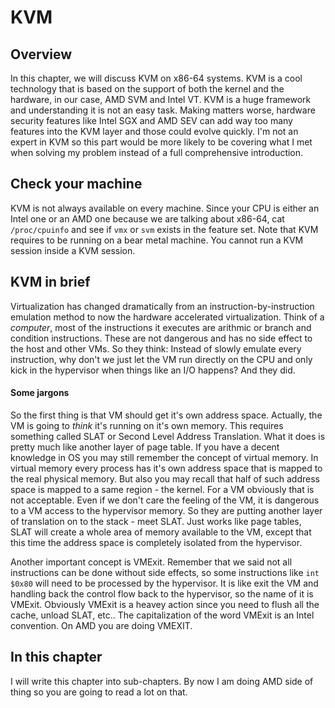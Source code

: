 # KVM

## Overview

In this chapter, we will discuss KVM on x86-64 systems. KVM is a cool technology that is based on the support of both the kernel and the hardware, in our case, AMD SVM and Intel VT. KVM is a huge framework and understanding it is not an easy task. Making matters worse, hardware security features like Intel SGX and AMD SEV can add way too many features into the KVM layer and those could evolve quickly. I'm not an expert in KVM so this part would be more likely to be covering what I met when solving my problem instead of a full comprehensive introduction.

## Check your machine

KVM is not always available on every machine. Since your CPU is either an Intel one or an AMD one because we are talking about x86-64, cat `/proc/cpuinfo` and see if `vmx` or `svm` exists in the feature set. Note that KVM requires to be running on a bear metal machine. You cannot run a KVM session inside a KVM session.

## KVM in brief

Virtualization has changed dramatically from an instruction-by-instruction emulation method to now the hardware accelerated virtualization. Think of a _computer_, most of the instructions it executes are arithmic or branch and condition instructions. These are not dangerous and has no side effect to the host and other VMs. So they think: Instead of slowly emulate every instruction, why don't we just let the VM run directly on the CPU and only kick in the hypervisor when things like an I/O happens? And they did.

#### Some jargons

So the first thing is that VM should get it's own address space. Actually, the VM is going to _think_ it's running on it's own memory. This requires something called SLAT or Second Level Address Translation. What it does is pretty much like another layer of page table. If you have a decent knowledge in OS you may still remember the concept of virtual memory. In virtual memory every process has it's own address space that is mapped to the real physical memory. But also you may recall that half of such address space is mapped to a same region - the kernel. For a VM obviously that is not acceptable. Even if we don't care the feeling of the VM, it is dangerous to a VM access to the hypervisor memory. So they are putting another layer of translation on to the stack - meet SLAT. Just works like page tables, SLAT will create a whole area of memory available to the VM, except that this time the address space is completely isolated from the hypervisor.

Another important concept is VMExit. Remember that we said not all instructions can be done without side effects, so some instructions like `int $0x80` will need to be processed by the hypervisor. It is like exit the VM and handling back the control flow back to the hypervisor, so the name of it is VMExit. Obviously VMExit is a heavey action since you need to flush all the cache, unload SLAT, etc.. The capitalization of the word VMExit is an Intel convention. On AMD you are doing VMEXIT.

## In this chapter

I will write this chapter into sub-chapters. By now I am doing AMD side of thing so you are going to read a lot on that.

